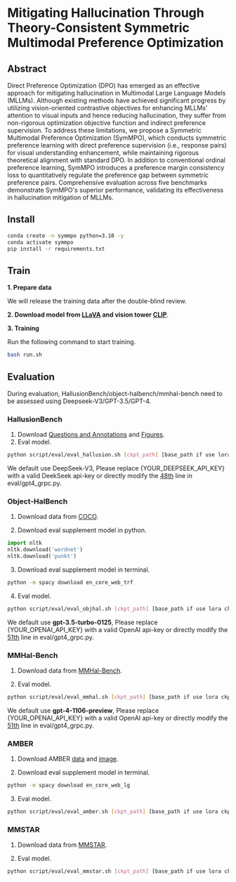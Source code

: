 # Mitigating Hallucination Through Theory-Consistent Symmetric Multimodal Preference Optimization


## Abstract

Direct Preference Optimization (DPO) has emerged as an effective approach for mitigating hallucination in Multimodal Large Language Models (MLLMs). Although existing methods have achieved significant progress by utilizing vision-oriented contrastive objectives for enhancing MLLMs' attention to visual inputs and hence reducing hallucination, they suffer from non-rigorous optimization objective function and indirect preference supervision. To address these limitations, we propose a Symmetric Multimodal Preference Optimization (SymMPO), which conducts symmetric preference learning with direct preference supervision (i.e., response pairs) for visual understanding enhancement, while maintaining rigorous theoretical alignment with standard DPO. In  addition to conventional ordinal preference learning, SymMPO introduces a preference margin consistency loss to quantitatively regulate the preference gap between symmetric preference pairs. Comprehensive evaluation across five benchmarks demonstrate SymMPO's superior performance, validating its effectiveness in hallucination mitigation of MLLMs.

## Install

```bash
conda create -n symmpo python=3.10 -y
conda activate symmpo
pip install -r requirements.txt
```

## Train

**1. Prepare data**

We will release the training data after the double-blind review.

**2. Download model from [LLaVA](https://huggingface.co/liuhaotian/llava-v1.5-7b) and vision tower [CLIP](https://huggingface.co/openai/clip-vit-large-patch14-336)**.

**3. Training**

Run the following command to start training.

```bash
bash run.sh
```

## Evaluation

During evaluation, HallusionBench/object-halbench/mmhal-bench need to be assessed using Deepseek-V3/GPT-3.5/GPT-4.

### HallusionBench

1. Download [Questions and Annotations](https://github.com/tianyi-lab/HallusionBench/blob/main/HallusionBench.json) and [Figures](https://drive.google.com/file/d/1eeO1i0G9BSZTE1yd5XeFwmrbe1hwyf_0/view?usp=sharing).
2. Eval model.

```bash
python script/eval/eval_hallusion.sh [ckpt_path] [base_path if use lora ckpt else "No"] [YOUR_DEEPSEEK_API_KEY] [GPU_ID]
```

We default use DeepSeek-V3, Please replace {YOUR_DEEPSEEK_API_KEY} with a valid DeekSeek api-key or directly modify the [48th](https://github.com/Liuwq-bit/SymMPO/blob/master/eval/hallusion_evaluation.py#L48) line in eval/gpt4_grpc.py.

### Object-HalBench

1. Download data from [COCO](http://images.cocodataset.org/annotations/annotations_trainval2014.zip).

2. Download eval supplement model in python.

```python
import nltk
nltk.download('wordnet')
nltk.download('punkt')
```

3. Download eval supplement model in terminal.

```bash
python -m spacy download en_core_web_trf
```

4. Eval model.

```bash
python script/eval/eval_objhal.sh [ckpt_path] [base_path if use lora ckpt else "No"] [YOUR_OPENAI_API_KEY] [GPU_ID]
```

We default use **gpt-3.5-turbo-0125**, Please replace {YOUR_OPENAI_API_KEY} with a valid OpenAI api-key or directly modify the [51th](https://github.com/Liuwq-bit/SymMPO/blob/master/eval/gpt4_grpc.py#L51) line in eval/gpt4_grpc.py.

### MMHal-Bench

1. Download data from [MMHal-Bench](https://drive.google.com/file/d/1mQyAbeGgRyiVV6qjVkUI1uY_g9E-bDTH/view?usp=sharing).

2. Eval model.

```bash
python script/eval/eval_mmhal.sh [ckpt_path] [base_path if use lora ckpt else "No"] [YOUR_OPENAI_API_KEY] [GPU_ID]
```

We default use **gpt-4-1106-preview**, Please replace {YOUR_OPENAI_API_KEY} with a valid OpenAI api-key or directly modify the [51th](https://github.com/Liuwq-bit/SymMPO/blob/master/eval/gpt4_grpc.py#L51) line in eval/gpt4_grpc.py.

### AMBER

1. Download AMBER [data](https://github.com/junyangwang0410/AMBER/tree/master) and [image](https://drive.google.com/file/d/1MaCHgtupcZUjf007anNl4_MV0o4DjXvl/view?usp=sharing).

2. Download eval supplement model in terminal.

```bash
python -m spacy download en_core_web_lg
```

3. Eval model.

```bash
python script/eval/eval_amber.sh [ckpt_path] [base_path if use lora ckpt else "No"] [GPU_ID]
```

### MMSTAR

1. Download data from [MMSTAR](dataset/llava_bench/rule.json).

2. Eval model.

```bash
python script/eval/eval_mmstar.sh [ckpt_path] [base_path if use lora ckpt else "No"] [GPU_ID]
```
